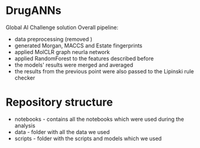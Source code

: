 # DrugANNs
Global AI Challenge solution
Overall pipeline:
* data preprocessing (removed )
* generated Morgan, MACCS and Estate fingerprints
* applied MolCLR graph neurla network
* applied RandomForest to the features described before
* the models' results were merged and averaged
* the results from the previous point were also passed to the Lipinski rule checker
# Repository structure
* notebooks - contains all the notebooks which were used during the analysis
* data - folder with all the data we used
* scripts - folder with the scripts and models which we used
